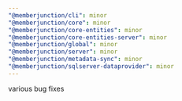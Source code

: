 ```yaml
---
"@memberjunction/cli": minor
"@memberjunction/core": minor
"@memberjunction/core-entities": minor
"@memberjunction/core-entities-server": minor
"@memberjunction/global": minor
"@memberjunction/server": minor
"@memberjunction/metadata-sync": minor
"@memberjunction/sqlserver-dataprovider": minor
---
```


various bug fixes

